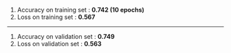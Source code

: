 

1. Accuracy on training set : **0.742 (10 epochs)**
2. Loss on training set : **0.567**

---------------------------------------------------------

1. Accuracy on validation set : **0.749**
2. Loss on validation set : **0.563**
